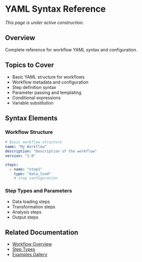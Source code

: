 # YAML Syntax Reference

_This page is under active construction._

## Overview

Complete reference for workflow YAML syntax and configuration.

## Topics to Cover

- Basic YAML structure for workflows
- Workflow metadata and configuration
- Step definition syntax
- Parameter passing and templating
- Conditional expressions
- Variable substitution

## Syntax Elements

### Workflow Structure
```yaml
# Basic workflow structure
name: "My Workflow"
description: "Description of the workflow"
version: "1.0"

steps:
  - name: "step1"
    type: "data_load"
    # step configuration
```

### Step Types and Parameters
- Data loading steps
- Transformation steps
- Analysis steps
- Output steps

## Related Documentation

- [Workflow Overview](index.md)
- [Step Types](step-types.md)
- [Examples Gallery](examples.md)
